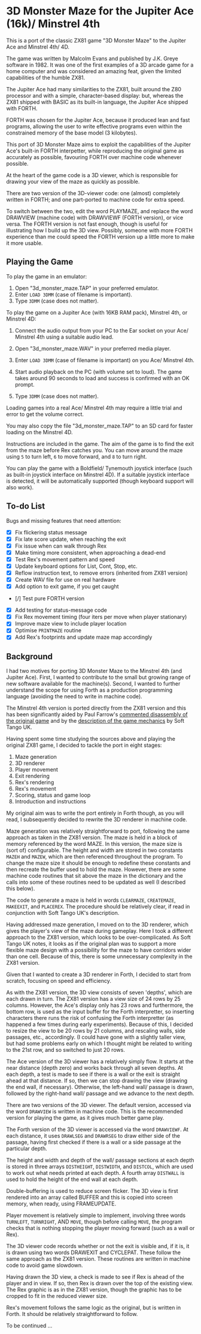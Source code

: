 # 3D Monster Maze for the Jupiter Ace (16k)/ Minstrel 4th

This is a port of the classic ZX81 game "3D Monster Maze" to the Jupiter Ace and Minstrel 4th/ 4D.

The game was written by Malcolm Evans and published by J.K. Greye software in 1982. It was one of the first examples of a 3D arcade game for a home computer and was considered an amazing feat, given the limited capabilities of the humble ZX81.

The Jupiter Ace had many similarities to the ZX81, built around the Z80 processor and with a simple, character-based display: but, whereas the ZX81 shipped with BASIC as its built-in language, the Jupiter Ace shipped with FORTH.

FORTH was chosen for the Jupiter Ace, because it produced lean and fast programs, allowing the user to write effective programs even within the constrained memory of the base model (3 kilobytes).

This port of 3D Monster Maze aims to exploit the capabilities of the Jupiter Ace's built-in FORTH interpetter, while reproducing the original game as accurately as possible, favouring FORTH over machine code whenever possible.

At the heart of the game code is a 3D viewer, which is responsible for drawing your view of the maze as quickly as possible.

There are two version of the 3D-viewer code: one (almost) completely written in FORTH; and one part-ported to machine code for extra speed.

To switch between the two, edit the word PLAYMAZE, and replace the word DRAWVIEW (machine code) with DRAWVIEWF (FORTH version), or vice versa. The FORTH version is not fast enough, though is useful for illustrating how I build up the 3D view. Possibly, someone with more FORTH experience than me could speed the FORTH version up a little more to make it more usable.

## Playing the Game

To play the game in an emulator:

1. Open "3d_monster_maze.TAP" in your preferred emulator.
2. Enter `LOAD 3DMM` (case of filename is important).
3. Type `3DMM` (case does not matter).

To play the game on a Jupiter Ace (with 16KB RAM pack), Minstrel 4th, or Minstrel 4D:

1. Connect the audio output from your PC to the Ear socket on your Ace/ Minstrel 4th using a suitable audio lead.

2. Open "3d_monster_maze.WAV" in your preferred media player.

3. Enter `LOAD 3DMM` (case of filename is important) on you Ace/ Minstrel 4th.

3. Start audio playback on the PC (with volume set to loud). The game takes around 90 seconds to load and success is confirmed with an OK prompt.

4. Type `3DMM` (case does not matter).

Loading games into a real Ace/ Minstrel 4th may require a little trial and error to get the volume correct.

You may also copy the file "3d_monster_maze.TAP" to an SD card for faster loading on the Minstrel 4D.

Instructions are included in the game. The aim of the game is to find the exit from the maze before Rex catches you. You can move around the maze using `5` to turn left, `6` to move forward, and `8` to turn right.

You can play the game with a Boldfield/ Tynemouth joystick interface (such as built-in joystick interface on Minstrel 4D). If a suitable joystick interface is detected, it will be automatically supported (though keyboard support will also work).

## To-do List

Bugs and missing features that need attention:

- [x] Fix flickering status message
- [x] Fix late score update, when reaching the exit
- [x] Fix issue when can walk through Rex
- [x] Make timing more consistent, when approaching a dead-end
- [x] Test Rex's movement pattern and speed
- [x] Update keyboard options for List, Cont, Stop, etc.
- [x] Reflow instruction text, to remove errors (inherited from ZX81 version)
- [x] Create WAV file for use on real hardware
- [x] Add option to exit game, if you get caught
- [/] Test pure FORTH version
- [x] Add testing for status-message code
- [x] Fix Rex movement timing (four iters per move when player stationary)
- [x] Improve maze view to include player location
- [x] Optimise `PRINTMAZE` routine 
- [x] Add Rex's footprints and update maze map accordingly

## Background

I had two motives for porting 3D Monster Maze to the Minstrel 4th (and Jupiter Ace). First, I wanted to contribute to the small but growing range of new software available for the machine(s). Second, I wanted to further understand the scope for using Forth as a production programming language (avoiding the need to write in machine code).

The Minstrel 4th version is ported directly from the ZX81 version and this has been significantly aided by Paul Farrow's [commented disassembly of the original game](http://www.fruitcake.plus.com/Sinclair/ZX81/Disassemblies/MonsterMaze.htm) and by the [description of the game mechanics](https://softtangouk.wixsite.com/soft-tango-uk/3d-monster-maze) by Soft Tango UK.

Having spent some time studying the sources above and playing the original ZX81 game, I decided to tackle the port in eight stages:

1. Maze generation
2. 3D renderer
3. Player movement
4. Exit rendering
5. Rex's rendering
6. Rex's movement
7. Scoring, status and game loop
8. Introduction and instructions

My original aim was to write the port entirely in Forth though, as you will read, I subsequently decided to rewrite the 3D renderer in machine code.

Maze generation was relatively straightforward to port, following the same approach as taken in the ZX81 version. The maze is held in a block of memory referenced by the word MAZE. In this version, the maze size is (sort of) configurable. The height and width are stored in two constants `MAZEH` and `MAZEW`, which are then referenced throughout the program. To change the maze size it should be enough to redefine these constants and then recreate the buffer used to hold the maze. However, there are some machine code routines that sit above the maze in the dictionary and the calls into some of these routines need to be updated as well (I described this below).

The code to generate a maze is held in words `CLEARMAZE`, `CREATEMAZE`, `MAKEEXIT`, and `PLACEREX`. The procedure should be relatively clear, if read in conjunction with Soft Tango UK's description.

Having addressed maze generation, I moved on to the 3D renderer, which gives the player's view of the maze during gameplay. Here I took a different approach to the ZX81 version, which looks to be over-complicated. As Soft Tango UK notes, it looks as if the original plan was to support a more flexible maze design with a possibility for the maze to have corridors wider than one cell. Because of this, there is some unnecessary complexity in the ZX81 version.

Given that I wanted to create a 3D renderer in Forth, I decided to start from scratch, focusing on speed and efficiency. 

As with the ZX81 version, the 3D view consists of seven 'depths', which are each drawn in turn. The ZX81 version has a view size of 24 rows by 25 columns. However, the Ace's display only has 23 rows and furthermore, the bottom row, is used as the input buffer for the Forth interpretter, so inserting characters there runs the risk of confusing the Forth interpretter (as happened a few times during early experiments). Because of this, I decided to resize the view to be 20 rows by 21 columns, and rescaling walls, side passages, etc., accordingly. (I could have gone with a slightly taller view, but had some problems early on which I thought might be related to writing to the 21st row, and so switched to just 20 rows.

The Ace version of the 3D viewer has a relatively simply flow. It starts at the near distance (depth zero) and works back through all seven depths. At each depth, a test is made to see if there is a wall or the exit is straight ahead at that distance. If so, then we can stop drawing the view (drawing the end wall, if necessary). Otherwise, the left-hand wall/ passage is drawn, followed by the right-hand wall/ passage and we advance to the next depth.

There are two versions of the 3D viewer. The default version, accessed via the word `DRAWVIEW` is written in machine code. This is the recommended version for playing the game, as it gives much better game play.

The Forth version of the 3D viewer is accessed via the word `DRAWVIEWF`. At each distance, it uses `DRAWLSEG` and `DRAWRSEG` to draw either side of the passage, having first checked if there is a wall or a side passage at the particular depth.

The height and width and depth of the wall/ passage sections at each depth is stored in three arrays `DISTHEIGHT`, `DISTWIDTH`, and `DISTCOL`, which are used to work out what needs printed at each depth. A fourth array `DISTWALL` is used to hold the height of the end wall at each depth.

Double-buffering is used to reduce screen flicker. The 3D view is first rendered into an array called BUFFER and this is copied into screen memory, when ready, using FRAMEUPDATE.

Player movement is relatively simple to implement, involving three words `TURNLEFT`, `TURNRIGHT`, AND `MOVE`, though before calling `MOVE`, the program checks that is nothing stopping the player moving forward (such as a wall or Rex). 

The 3D viewer code records whether or not the exit is visible and, if it is, it is drawn using two words DRAWEXIT and CYCLEPAT. These follow the same approach as the ZX81 version. These routines are written in machine code to avoid game slowdown.

Having drawn the 3D view, a check is made to see if Rex is ahead of the player and in view. If so, then Rex is drawn over the top of the existing view. The Rex graphic is as in the ZX81 version, though the graphic has to be cropped to fit in the reduced viewer size.

Rex's movement follows the same logic as the original, but is written in Forth. It should be relatively straightforward to follow. 

To be continued ...
